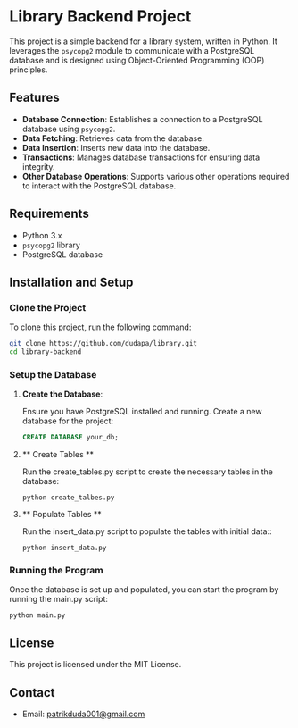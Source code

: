 # Library Backend Project

This project is a simple backend for a library system, written in Python. It leverages the `psycopg2` module to communicate with a PostgreSQL database and is designed using Object-Oriented Programming (OOP) principles.

## Features

- **Database Connection**: Establishes a connection to a PostgreSQL database using `psycopg2`.
- **Data Fetching**: Retrieves data from the database.
- **Data Insertion**: Inserts new data into the database.
- **Transactions**: Manages database transactions for ensuring data integrity.
- **Other Database Operations**: Supports various other operations required to interact with the PostgreSQL database.

## Requirements

- Python 3.x
- `psycopg2` library
- PostgreSQL database

## Installation and Setup

### Clone the Project

To clone this project, run the following command:

```bash
git clone https://github.com/dudapa/library.git
cd library-backend
````

### Setup the Database

1. **Create the Database**:
   
   Ensure you have PostgreSQL installed and running. Create a new database for the project:

   ```sql
   CREATE DATABASE your_db;
   ```
2. ** Create Tables **
   
   Run the create_tables.py script to create the necessary tables in the database:
   
   ```
   python create_talbes.py
   ```
3. ** Populate Tables **
   
   Run the insert_data.py script to populate the tables with initial data::
   
   ```
   python insert_data.py
   ```

### Running the Program
   
   Once the database is set up and populated, you can start the program by running the main.py script:
   
   ```
   python main.py
   ```

## License

This project is licensed under the MIT License.


## Contact

- Email: patrikduda001@gmail.com
